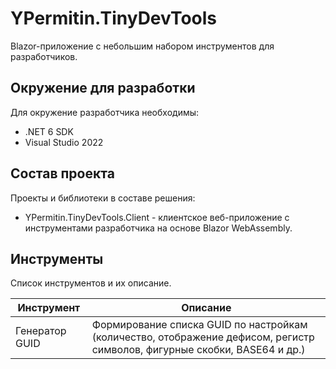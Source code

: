 # YPermitin.TinyDevTools

Blazor-приложение с небольшим набором инструментов для разработчиков.

## Окружение для разработки

Для окружение разработчика необходимы:

* .NET 6 SDK
* Visual Studio 2022

## Состав проекта

Проекты и библиотеки в составе решения:

* YPermitin.TinyDevTools.Client - клиентское веб-приложение с инструментами разработчика на основе Blazor WebAssembly.

## Инструменты

Список инструментов и их описание.

| Инструмент | Описание |
| ---------- | -------- |
| Генератор GUID | Формирование списка GUID по настройкам (количество, отображение дефисом, регистр символов, фигурные скобки, BASE64 и др.) |